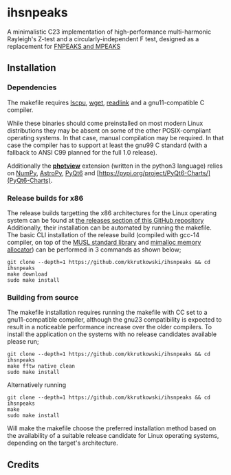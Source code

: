 # ihsnpeaks
A minimalistic C23 implementation of high-performance multi-harmonic Rayleigh's Z-test and a circularly-independent F test, designed as a replacement for [FNPEAKS and MPEAKS](http://helas.astro.uni.wroc.pl/deliverables.php?active=fnpeaks)

## Installation
### Dependencies
The makefile requires [lscpu](https://man7.org/linux/man-pages/man1/lscpu.1.html), [wget](https://www.gnu.org/software/wget/), [readlink](https://www.gnu.org/software/coreutils/manual/html_node/readlink-invocation.html#readlink-invocation) and a gnu11-compatible C compiler. 

While these binaries should come preinstalled on most modern Linux distributions they may be absent on some of the other POSIX-compliant operating systems. In that case, manual compilation may be required. In that case the compiler has to support at least the gnu99 C standard (with a fallback to ANSI C99 planned for the full 1.0 release).

Additionally the [**photview**](https://github.com/kkrutkowski/ihsnpeaks/blob/main/src/photview) extension (written in the python3 language) relies on [NumPy](https://pypi.org/project/numpy/), [AstroPy](https://pypi.org/project/astropy/), [PyQt6](https://pypi.org/project/PyQt6/) and [https://pypi.org/project/PyQt6-Charts/](PyQt6-Charts).
### Release builds for x86
The release builds targetting the x86 architectures for the Linux operating system can be found at [the releases section of this GitHub repository](https://github.com/kkrutkowski/ihsnpeaks/releases)
Additionally, their installation can be automated by running the makefile. The basic CLI installation of the release build (compiled with gcc-14 compiler, on top of the [MUSL standard library](https://musl.libc.org/) and [mimalloc memory allocator](https://github.com/microsoft/mimalloc)) can be performed in 3 commands as shown below;
```
git clone --depth=1 https://github.com/kkrutkowski/ihsnpeaks && cd ihsnpeaks
make download
sudo make install
```
### Building from source
The makefile installation requires running the makefile with CC set to a gnu11-compatible compiler, although the gnu23 compatibility is expected to result in a noticeable performance increase over the older compilers. To install the application on the systems with no release candidates available please run;
```
git clone --depth=1 https://github.com/kkrutkowski/ihsnpeaks && cd ihsnpeaks
make fftw native clean
sudo make install
```

Alternatively running
```
git clone --depth=1 https://github.com/kkrutkowski/ihsnpeaks && cd ihsnpeaks
make
sudo make install
```
Will make the makefile choose the preferred installation method based on the availability of a suitable release candidate for Linux operating systems, depending on the target's architecture.
## Credits
